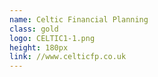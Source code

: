 ```yaml
---
name: Celtic Financial Planning
class: gold
logo: CELTIC1-1.png
height: 180px
link: //www.celticfp.co.uk
---
```

